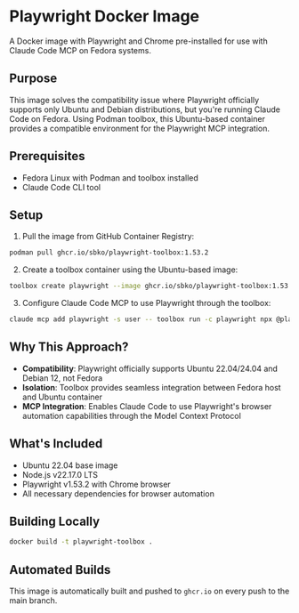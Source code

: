 # Playwright Docker Image

A Docker image with Playwright and Chrome pre-installed for use with Claude Code MCP on Fedora systems.

## Purpose

This image solves the compatibility issue where Playwright officially supports only Ubuntu and Debian distributions, but you're running Claude Code on Fedora. Using Podman toolbox, this Ubuntu-based container provides a compatible environment for the Playwright MCP integration.

## Prerequisites

- Fedora Linux with Podman and toolbox installed
- Claude Code CLI tool

## Setup

1. Pull the image from GitHub Container Registry:

```bash
podman pull ghcr.io/sbko/playwright-toolbox:1.53.2
```

2. Create a toolbox container using the Ubuntu-based image:

```bash
toolbox create playwright --image ghcr.io/sbko/playwright-toolbox:1.53.2
```

3. Configure Claude Code MCP to use Playwright through the toolbox:

```bash
claude mcp add playwright -s user -- toolbox run -c playwright npx @playwright/mcp@latest
```

## Why This Approach?

- **Compatibility**: Playwright officially supports Ubuntu 22.04/24.04 and Debian 12, not Fedora
- **Isolation**: Toolbox provides seamless integration between Fedora host and Ubuntu container
- **MCP Integration**: Enables Claude Code to use Playwright's browser automation capabilities through the Model Context Protocol

## What's Included

- Ubuntu 22.04 base image
- Node.js v22.17.0 LTS
- Playwright v1.53.2 with Chrome browser
- All necessary dependencies for browser automation

## Building Locally

```bash
docker build -t playwright-toolbox .
```

## Automated Builds

This image is automatically built and pushed to `ghcr.io` on every push to the main branch.
